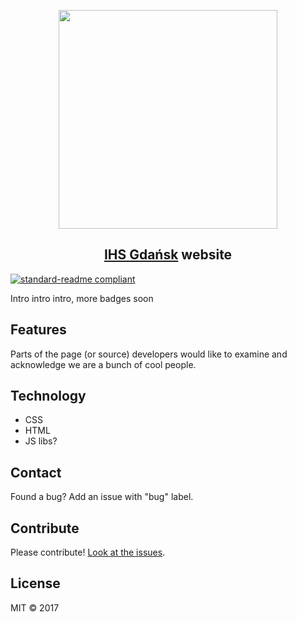 <p align="center">
  <a href="http://ihsgdansk.com">
    <img width="350" src="https://cdn.ihs.com/wwwihsmarkit/images/IHS-Markit-logo.svg">
  </a>
  <h2 align="center"><a href="http://ihsgdansk.com">IHS Gdańsk</a> website</h2>
</p>

[![standard-readme compliant](https://img.shields.io/badge/readme%20style-standard-brightgreen.svg?style=flat-square)](https://github.com/RichardLitt/standard-readme)

Intro intro intro, more badges soon

## Features

Parts of the page (or source) developers would like to examine and acknowledge we are a bunch of cool people.

## Technology

* CSS
* HTML
* JS libs?

## Contact

Found a bug? Add an issue with "bug" label.

## Contribute

Please contribute! [Look at the issues](https://github.com/IHS-Gdansk/website/issues).

## License

MIT © 2017
